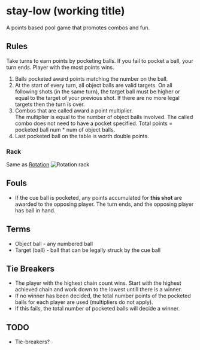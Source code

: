 # stay-low (working title)
A points based pool game that promotes combos and fun.

## Rules

Take turns to earn points by pocketing balls. 
If you fail to pocket a ball, your turn ends.
Player with the most points wins.

  1. Balls pocketed award points matching the number on the ball.
  2. At the start of every turn, all object balls are valid targets. 
     On all following shots (in the same turn), the target ball must be higher or equal to the target of your previous shot.
     If there are no more legal targets then the turn is over.
  3. Combos that are called award a point multiplier.   
     The multiplier is equal to the number of object balls involved. 
     The called combo does not need to have a pocket specified.
     Total points = pocketed ball num * num of object balls.
  4. Last pocketed ball on the table is worth double points.

### Rack
  
  Same as [Rotation](https://en.wikipedia.org/wiki/Rotation_(pool))
  ![Rotation rack](https://upload.wikimedia.org/wikipedia/commons/f/f1/Rotation_rack.jpg)

## Fouls

  * If the cue ball is pocketed, any points accumulated for **this shot** are awarded to the opposing player.
    The turn ends, and the opposing player has ball in hand.

## Terms

  * Object ball - any numbered ball
  * Target (ball) - ball that can be legally struck by the cue ball

## Tie Breakers

  * The player with the highest chain count wins. Start with the highest achieved chain and work down to the lowest untill there is a winner.
  * If no winner has been decided, the total number points of the pocketed balls for each player are used (multipliers do not apply).
  * If this fails, the total number of pocketed balls will decide a winner.

## TODO

  * Tie-breakers?
